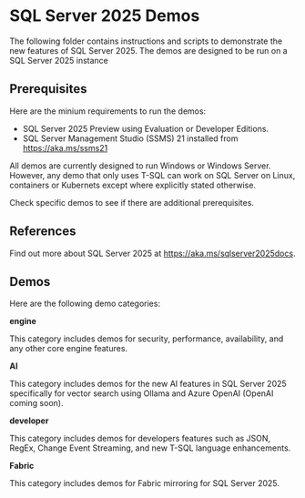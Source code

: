 # SQL Server 2025 Demos

The following folder contains instructions and scripts to demonstrate the new features of SQL Server 2025. The demos are designed to be run on a SQL Server 2025 instance

## Prerequisites

Here are the minium requirements to run the demos:

- SQL Server 2025 Preview using Evaluation or Developer Editions.
- SQL Server Management Studio (SSMS) 21 installed from https://aka.ms/ssms21

All demos are currently designed to run Windows or Windows Server. However, any demo that only uses T-SQL can work on SQL Server on Linux, containers or Kubernets except where explicitly stated otherwise.

Check specific demos to see if there are additional prerequisites.

## References

Find out more about SQL Server 2025 at https://aka.ms/sqlserver2025docs.

## Demos

Here are the following demo categories:

**engine**

This category includes demos for security, performance, availability, and any other core engine features.

**AI**

This category includes demos for the new AI features in SQL Server 2025 specifically for vector search using Ollama and Azure OpenAI (OpenAI coming soon).

**developer**

This category includes demos for developers features such as JSON, RegEx, Change Event Streaming, and new T-SQL language enhancements.

**Fabric**

This category includes demos for Fabric mirroring for SQL Server 2025.